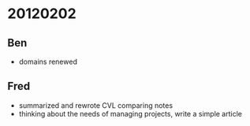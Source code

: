# 20120202

## Ben
- domains renewed


## Fred
- summarized and rewrote CVL comparing notes
- thinking about the needs of managing projects, write a simple article